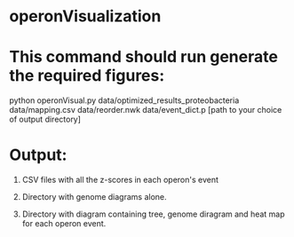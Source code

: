 # operonVisualization

# This command should run generate the required figures:

python operonVisual.py data/optimized_results_proteobacteria data/mapping.csv data/reorder.nwk data/event_dict.p [path to your choice of output directory]

# Output:

1) CSV files with all the z-scores in each operon's event

2) Directory with genome diagrams alone. 

3) Directory with diagram containing tree, genome diragram and heat map for each operon event.
